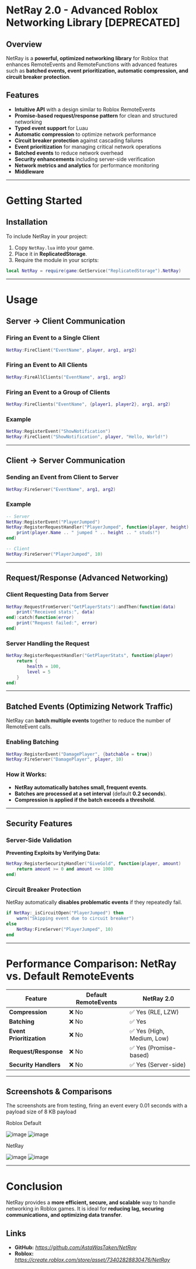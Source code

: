 # NetRay 2.0 - Advanced Roblox Networking Library [DEPRECATED]

## Overview
NetRay is a **powerful, optimized networking library** for Roblox that enhances RemoteEvents and RemoteFunctions with advanced features such as **batched events, event prioritization, automatic compression, and circuit breaker protection**.

## Features
- **Intuitive API** with a design similar to Roblox RemoteEvents
- **Promise-based request/response pattern** for clean and structured networking
- **Typed event support** for Luau
- **Automatic compression** to optimize network performance
- **Circuit breaker protection** against cascading failures
- **Event prioritization** for managing critical network operations
- **Batched events** to reduce network overhead
- **Security enhancements** including server-side verification
- **Network metrics and analytics** for performance monitoring
- **Middleware** 
---

# Getting Started

## Installation
To include NetRay in your project:
1. Copy `NetRay.lua` into your game.
2. Place it in **ReplicatedStorage**.
3. Require the module in your scripts:

```lua
local NetRay = require(game:GetService("ReplicatedStorage").NetRay)
```

---

# Usage

## Server -> Client Communication
### Firing an Event to a Single Client
```lua
NetRay:FireClient("EventName", player, arg1, arg2)
```
### Firing an Event to All Clients
```lua
NetRay:FireAllClients("EventName", arg1, arg2)
```
### Firing an Event to a Group of Clients
```lua
NetRay:FireClients("EventName", {player1, player2}, arg1, arg2)
```
### Example
```lua
NetRay:RegisterEvent("ShowNotification")
NetRay:FireClient("ShowNotification", player, "Hello, World!")
```

---

## Client -> Server Communication
### Sending an Event from Client to Server
```lua
NetRay:FireServer("EventName", arg1, arg2)
```
### Example
```lua
-- Server
NetRay:RegisterEvent("PlayerJumped")
NetRay:RegisterRequestHandler("PlayerJumped", function(player, height)
    print(player.Name .. " jumped " .. height .. " studs!")
end)

-- Client
NetRay:FireServer("PlayerJumped", 10)
```

---

## Request/Response (Advanced Networking)
### Client Requesting Data from Server
```lua
NetRay:RequestFromServer("GetPlayerStats"):andThen(function(data)
    print("Received stats:", data)
end):catch(function(error)
    print("Request failed:", error)
end)
```
### Server Handling the Request
```lua
NetRay:RegisterRequestHandler("GetPlayerStats", function(player)
    return {
        health = 100,
        level = 5
    }
end)
```

---

## Batched Events (Optimizing Network Traffic)
NetRay can **batch multiple events** together to reduce the number of RemoteEvent calls.
### Enabling Batching
```lua
NetRay:RegisterEvent("DamagePlayer", {batchable = true})
NetRay:FireServer("DamagePlayer", player, 10)
```
### How it Works:
- **NetRay automatically batches small, frequent events**.
- **Batches are processed at a set interval** (default **0.2 seconds**).
- **Compression is applied if the batch exceeds a threshold**.

---

## Security Features
### Server-Side Validation
**Preventing Exploits by Verifying Data:**
```lua
NetRay:RegisterSecurityHandler("GiveGold", function(player, amount)
    return amount >= 0 and amount <= 1000
end)
```
### Circuit Breaker Protection
NetRay automatically **disables problematic events** if they repeatedly fail.
```lua
if NetRay:_isCircuitOpen("PlayerJumped") then
    warn("Skipping event due to circuit breaker")
else
    NetRay:FireServer("PlayerJumped", 10)
end
```

---

# Performance Comparison: NetRay vs. Default RemoteEvents
| Feature | Default RemoteEvents | NetRay 2.0 |
|---------|----------------------|------------|
| **Compression** | ❌ No | ✅ Yes (RLE, LZW) |
| **Batching** | ❌ No | ✅ Yes |
| **Event Prioritization** | ❌ No | ✅ Yes (High, Medium, Low) |
| **Request/Response** | ❌ No | ✅ Yes (Promise-based) |
| **Security Handlers** | ❌ No | ✅ Yes (Server-side) |

---

## Screenshots & Comparisons

The screenshots are from testing, firing an event every 0.01 seconds with a payload size of 8 KB payload

Roblox Default

![image](https://github.com/user-attachments/assets/fe7b59f6-153d-400e-83a0-17f56e1519e4)
![image](https://github.com/user-attachments/assets/23602cf2-023f-4347-a86c-7f78611a3bff)

NetRay

![image](https://github.com/user-attachments/assets/aab607b8-d995-4b08-89e7-0e63484198ba)
![image](https://github.com/user-attachments/assets/c728375c-c6c6-4142-8e8f-4874b237c380)


---

# Conclusion
NetRay provides a **more efficient, secure, and scalable** way to handle networking in Roblox games. It is ideal for **reducing lag, securing communications, and optimizing data transfer**.

## Links
- **GitHub:** *https://github.com/AstaWasTaken/NetRay*
- **Roblox:** *https://create.roblox.com/store/asset/73402828830476/NetRay*
